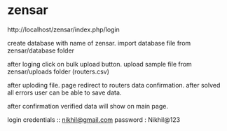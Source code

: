 # zensar

http://localhost/zensar/index.php/login

create database with name of zensar.
import database file from zensar/database folder

after loging click on bulk upload button.
upload sample file from zensar/uploads folder (routers.csv)

after uploding file. page redirect to routers data confirmation.
after solved all errors user can be able to save data.

after confirmation verified data will show on main page.


login credentials :: nikhil@gmail.com
password : Nikhil@123
